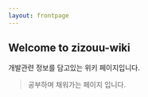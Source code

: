 ```yaml
---
layout: frontpage
---
```


## Welcome to zizouu-wiki

개발관련 정보를 담고있는 위키 페이지입니다.

> 공부하며 채워가는 페이지 입니다.
